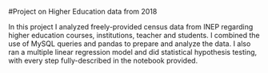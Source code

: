 #Project on Higher Education data from 2018

In this project I analyzed freely-provided census data from INEP regarding higher education courses, institutions, teacher and students. I combined the use of MySQL queries and pandas to prepare and analyze the data. I also ran a multiple linear regression model and did statistical hypothesis testing, with every step fully-described in the notebook provided.
